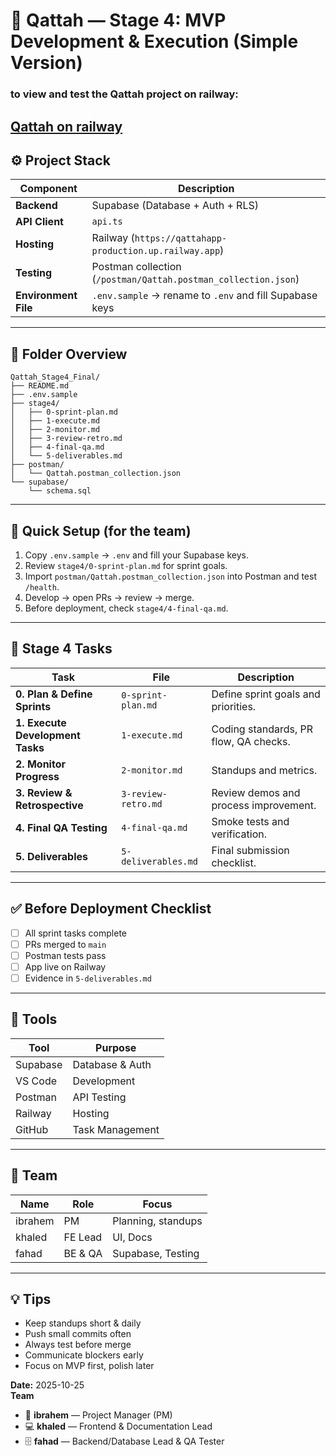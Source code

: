 # 🧩 Qattah — Stage 4: MVP Development & Execution (Simple Version)

### to view and test the Qattah project on railway:
[Qattah on railway](https://qattahapp-production.up.railway.app)
---

## ⚙️ Project Stack
| Component | Description |
|------------|--------------|
| **Backend** | Supabase (Database + Auth + RLS) |
| **API Client** | `api.ts` |
| **Hosting** | Railway (`https://qattahapp-production.up.railway.app`) |
| **Testing** | Postman collection (`/postman/Qattah.postman_collection.json`) |
| **Environment File** | `.env.sample` → rename to `.env` and fill Supabase keys |

---

## 📂 Folder Overview
```
Qattah_Stage4_Final/
├── README.md
├── .env.sample
├── stage4/
│   ├── 0-sprint-plan.md
│   ├── 1-execute.md
│   ├── 2-monitor.md
│   ├── 3-review-retro.md
│   ├── 4-final-qa.md
│   └── 5-deliverables.md
├── postman/
│   └── Qattah.postman_collection.json
└── supabase/
    └── schema.sql
```

---

## 🚀 Quick Setup (for the team)
1. Copy `.env.sample` → `.env` and fill your Supabase keys.  
2. Review `stage4/0-sprint-plan.md` for sprint goals.  
3. Import `postman/Qattah.postman_collection.json` into Postman and test `/health`.  
4. Develop → open PRs → review → merge.  
5. Before deployment, check `stage4/4-final-qa.md`.

---

## 🧱 Stage 4 Tasks
| Task | File | Description |
|------|------|--------------|
| **0. Plan & Define Sprints** | `0-sprint-plan.md` | Define sprint goals and priorities. |
| **1. Execute Development Tasks** | `1-execute.md` | Coding standards, PR flow, QA checks. |
| **2. Monitor Progress** | `2-monitor.md` | Standups and metrics. |
| **3. Review & Retrospective** | `3-review-retro.md` | Review demos and process improvement. |
| **4. Final QA Testing** | `4-final-qa.md` | Smoke tests and verification. |
| **5. Deliverables** | `5-deliverables.md` | Final submission checklist. |

---

## ✅ Before Deployment Checklist
- [ ] All sprint tasks complete  
- [ ] PRs merged to `main`  
- [ ] Postman tests pass    
- [ ] App live on Railway  
- [ ] Evidence in `5-deliverables.md`

---

## 🧰 Tools
| Tool | Purpose |
|------|----------|
| Supabase | Database & Auth |
| VS Code | Development |
| Postman | API Testing |
| Railway | Hosting |
| GitHub  | Task Management |

---

## 💬 Team
| Name | Role | Focus |
|------|------|-------|
| ibrahem | PM | Planning, standups |
| khaled | FE Lead | UI, Docs |
| fahad | BE & QA | Supabase, Testing |

---

## 💡 Tips
- Keep standups short & daily  
- Push small commits often  
- Always test before merge  
- Communicate blockers early  
- Focus on MVP first, polish later

**Date:** 2025-10-25  
**Team**
- 🧭 **ibrahem** — Project Manager (PM)
- 💻 **khaled** — Frontend & Documentation Lead
- 🗄️ **fahad** — Backend/Database Lead & QA Tester
